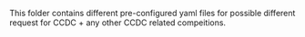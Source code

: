 This folder contains different pre-configured yaml files for possible different request for CCDC + any other CCDC related compeitions.